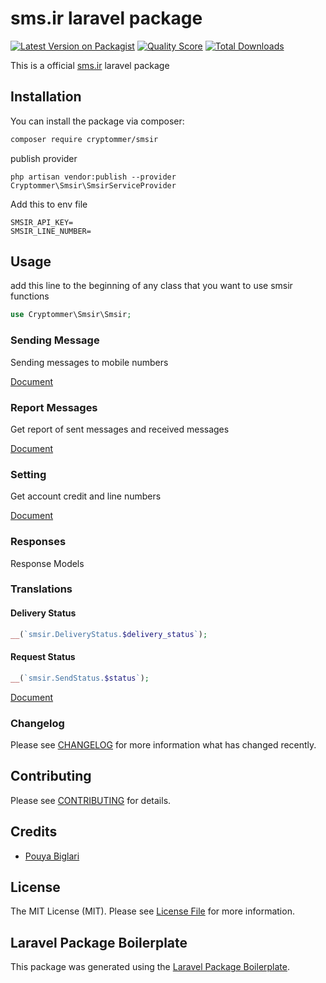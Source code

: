 # sms.ir laravel package

[![Latest Version on Packagist](https://img.shields.io/packagist/v/cryptommer/smsir.svg?style=flat-square)](https://packagist.org/packages/cryptommer/smsir)
[![Quality Score](https://img.shields.io/scrutinizer/g/cryptommer/Smsir.svg?style=flat-square)](https://scrutinizer-ci.com/g/cryptommer/Sms-ir)
[![Total Downloads](https://img.shields.io/packagist/dt/cryptommer/Smsir.svg?style=flat-square)](https://packagist.org/packages/cryptommer/smsir)

This is a official [sms.ir](https://sms.ir) laravel package

## Installation

You can install the package via composer:

```bash
composer require cryptommer/smsir
```
publish provider
```
php artisan vendor:publish --provider Cryptommer\Smsir\SmsirServiceProvider
```

Add this to env file
```
SMSIR_API_KEY=
SMSIR_LINE_NUMBER=
```

## Usage
add this line to the beginning of any class that you want to use smsir functions
```php
use Cryptommer\Smsir\Smsir;
```

### Sending Message
Sending messages to mobile numbers

[Document](Send.md)

### Report Messages
Get report of sent messages and received messages

[Document](Report.md)

### Setting
Get account credit and line numbers

[Document](Setting.md)

### Responses
Response Models

### Translations
#### Delivery Status
```php
__(`smsir.DeliveryStatus.$delivery_status`);
```
#### Request Status
```php
__(`smsir.SendStatus.$status`);
```

[Document](Response.md)

### Changelog

Please see [CHANGELOG](CHANGELOG.md) for more information what has changed recently.

## Contributing

Please see [CONTRIBUTING](CONTRIBUTING.md) for details.

## Credits

-   [Pouya Biglari](https://github.com/cryptommer)

## License

The MIT License (MIT). Please see [License File](LICENSE.md) for more information.

## Laravel Package Boilerplate

This package was generated using the [Laravel Package Boilerplate](https://laravelpackageboilerplate.com).
